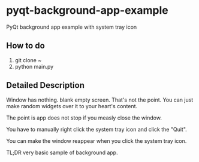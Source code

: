 # pyqt-background-app-example
PyQt background app example with system tray icon

## How to do
1. git clone ~
2. python main.py

## Detailed Description
Window has nothing. blank empty screen. That's not the point. You can just make random widgets over it to your heart's content.

The point is app does not stop if you measly close the window.

You have to manually right click the system tray icon and click the "Quit".

You can make the window reappear when you click the system tray icon.

TL;DR very basic sample of background app.
